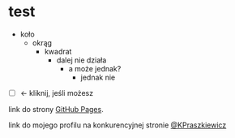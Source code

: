 # test
- koło
  - okrąg
    - kwadrat
      - dalej nie działa
         - a może jednak?
            - jednak nie
        
- [ ] <- kliknij, jeśli możesz

link do strony [GitHub Pages](https://kpraszkiewicz.github.io/).

link do mojego profilu na konkurencyjnej stronie [@KPraszkiewicz](https://gitlab.com/KPraszkiewicz)
